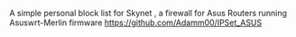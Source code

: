 A simple personal block list for Skynet , a firewall for Asus Routers running Asuswrt-Merlin firmware  https://github.com/Adamm00/IPSet_ASUS


 
